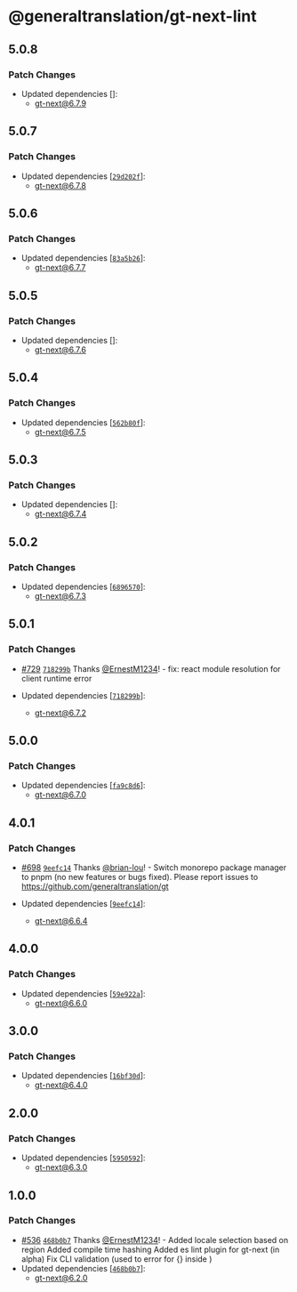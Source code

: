 # @generaltranslation/gt-next-lint

## 5.0.8

### Patch Changes

- Updated dependencies []:
  - gt-next@6.7.9

## 5.0.7

### Patch Changes

- Updated dependencies [[`29d202f`](https://github.com/generaltranslation/gt/commit/29d202f3b674c77310df687deb8e9d8778499c3e)]:
  - gt-next@6.7.8

## 5.0.6

### Patch Changes

- Updated dependencies [[`83a5b26`](https://github.com/generaltranslation/gt/commit/83a5b26cc70f9a7378bbcafbf6c035462598fc8a)]:
  - gt-next@6.7.7

## 5.0.5

### Patch Changes

- Updated dependencies []:
  - gt-next@6.7.6

## 5.0.4

### Patch Changes

- Updated dependencies [[`562b80f`](https://github.com/generaltranslation/gt/commit/562b80f3a57c72e9776d9d8392586cb11db128c9)]:
  - gt-next@6.7.5

## 5.0.3

### Patch Changes

- Updated dependencies []:
  - gt-next@6.7.4

## 5.0.2

### Patch Changes

- Updated dependencies [[`6896570`](https://github.com/generaltranslation/gt/commit/68965708f43f1bdd0315aa96ce69b6ef6d68260d)]:
  - gt-next@6.7.3

## 5.0.1

### Patch Changes

- [#729](https://github.com/generaltranslation/gt/pull/729) [`718299b`](https://github.com/generaltranslation/gt/commit/718299b6827e02725103d6bd6f0fce4d39024110) Thanks [@ErnestM1234](https://github.com/ErnestM1234)! - fix: react module resolution for client runtime error

- Updated dependencies [[`718299b`](https://github.com/generaltranslation/gt/commit/718299b6827e02725103d6bd6f0fce4d39024110)]:
  - gt-next@6.7.2

## 5.0.0

### Patch Changes

- Updated dependencies [[`fa9c8d6`](https://github.com/generaltranslation/gt/commit/fa9c8d695ca8d17d03c79dee524f47f25ea63728)]:
  - gt-next@6.7.0

## 4.0.1

### Patch Changes

- [#698](https://github.com/generaltranslation/gt/pull/698) [`9eefc14`](https://github.com/generaltranslation/gt/commit/9eefc14577013fcfa699344c4a950c12d3b3350b) Thanks [@brian-lou](https://github.com/brian-lou)! - Switch monorepo package manager to pnpm (no new features or bugs fixed). Please report issues to https://github.com/generaltranslation/gt

- Updated dependencies [[`9eefc14`](https://github.com/generaltranslation/gt/commit/9eefc14577013fcfa699344c4a950c12d3b3350b)]:
  - gt-next@6.6.4

## 4.0.0

### Patch Changes

- Updated dependencies [[`59e922a`](https://github.com/generaltranslation/gt/commit/59e922a97719f35c6ac9c783c48d50111fec3836)]:
  - gt-next@6.6.0

## 3.0.0

### Patch Changes

- Updated dependencies [[`16bf30d`](https://github.com/generaltranslation/gt/commit/16bf30d70a0599ec863305f4f7a5a0852dd07e5d)]:
  - gt-next@6.4.0

## 2.0.0

### Patch Changes

- Updated dependencies [[`5950592`](https://github.com/generaltranslation/gt/commit/5950592ca44197915216ec5c8e26f9714cb4f55c)]:
  - gt-next@6.3.0

## 1.0.0

### Patch Changes

- [#536](https://github.com/generaltranslation/gt/pull/536) [`468b0b7`](https://github.com/generaltranslation/gt/commit/468b0b7c660fd1ab9e8c2611a26ade63ba268e80) Thanks [@ErnestM1234](https://github.com/ErnestM1234)! - Added locale selection based on region
  Added compile time hashing
  Added es lint plugin for gt-next (in alpha)
  Fix CLI validation (used to error for {<JSX/>} inside <T>)
- Updated dependencies [[`468b0b7`](https://github.com/generaltranslation/gt/commit/468b0b7c660fd1ab9e8c2611a26ade63ba268e80)]:
  - gt-next@6.2.0

